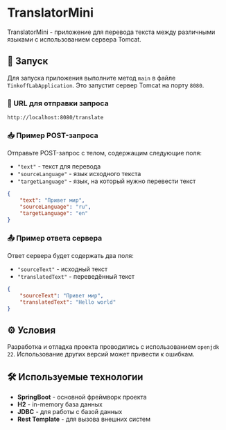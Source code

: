 # TranslatorMini

TranslatorMini - приложение для перевода текста между различными языками с использованием сервера Tomcat.

## 🚀 Запуск

Для запуска приложения выполните метод `main` в файле `TinkoffLabApplication`. Это запустит сервер Tomcat на порту `8080`.

### 🔗 URL для отправки запроса

`http://localhost:8080/translate`

### 📥 Пример POST-запроса

Отправьте POST-запрос с телом, содержащим следующие поля:

* `"text"` - текст для перевода
* `"sourceLanguage"` - язык исходного текста
* `"targetLanguage"` - язык, на который нужно перевести текст

```json
{
    "text": "Привет мир",
    "sourceLanguage": "ru",
    "targetLanguage": "en"
}
```

### 📤 Пример ответа сервера

Ответ сервера будет содержать два поля:

* `"sourceText"` - исходный текст
* `"translatedText"` - переведённый текст

```json
{
    "sourceText": "Привет мир",
    "translatedText": "Hello world"
}
```

## ⚙️ Условия

Разработка и отладка проекта проводились с использованием `openjdk 22`. Использование других версий может привести к ошибкам.

## 🛠️ Используемые технологии

* **SpringBoot** - основной фреймворк проекта
* **H2** - in-memory база данных
* **JDBC** - для работы с базой данных
* **Rest Template** - для вызова внешних систем